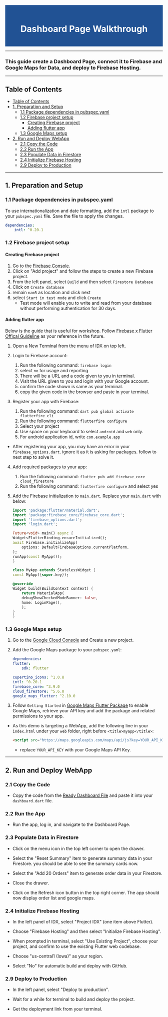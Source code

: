 <div style="background-color: #215294; color: white; text-align: center; padding: 20px;">
    <h1>Dashboard Page Walkthrough</h1>
</div>

---
### This guide create a Dashboard Page, connect it to Firebase and Google Maps for Data, and deploy to Firebase Hosting.
---

## Table of Contents

- [Table of Contents](#table-of-contents)
- [1. Preparation and Setup](#1-preparation-and-setup)
  - [1.1 Package dependencies in pubspec.yaml](#11-package-dependencies-in-pubspecyaml)
  - [1.2 Firebase project setup](#12-firebase-project-setup)
    - [Creating Firebase project](#creating-firebase-project)
    - [Adding flutter app](#adding-flutter-app)
  - [1.3 Google Maps setup](#13-google-maps-setup)
- [2. Run and Deploy WebApp](#2-run-and-deploy-webapp)
  - [2.1 Copy the Code](#21-copy-the-code)
  - [2.2 Run the App](#22-run-the-app)
  - [2.3 Populate Data in Firestore](#23-populate-data-in-firestore)
  - [2.4 Initialize Firebase Hosting](#24-initialize-firebase-hosting)
  - [2.9 Deploy to Production](#29-deploy-to-production)

---

## 1. Preparation and Setup

### 1.1 Package dependencies in pubspec.yaml

To use internationalization and date formatting, add the `intl` package to your `pubspec.yaml` file. Save the file to apply the changes.

```yaml
dependencies:
    intl: ^0.20.1
```

### 1.2 Firebase project setup

#### Creating Firebase project
1. Go to the [Firebase Console](https://console.firebase.google.com/).
2. Click on "Add project" and follow the steps to create a new Firebase project.
3. From the left panel, select `Build` and then select `Firestore Database`
4. Click on `Create database`
5. remain `nam5` as location and click next
6. select `Start in test mode` and click `Create`
    - Test mode will enable you to write and read from your database without performing authentication for 30 days.

#### Adding flutter app
Below is the guide that is useful for workshop. Follow [Firebase x Flutter Offical Guideline](https://firebase.google.com/docs/flutter/setup) as your reference in the future.
1. Open a New Terminal from the menu of IDX on top left.
   
2. Login to Firebase account:
   1. Run the following command: `firebase login`
   2. select `no` for usage and reporting
   3. There will be a URL and a code given to you in terminal.
   4. Visit the URL given to you and login with your Google account.
   5. confirm the code shown is same as your terminal.
   6. copy the given code in the browser and paste in your terminal.
   
3. Register your app with Firebase:
   1. Run the following command: `dart pub global activate flutterfire_cli`
   2. Run the following command: `flutterfire configure`
   3. Select your project
   4. Use space on your keyboard to select `android` and `web` only.
   5. For android application id, write `com.example.app`
   
- After registering your app, you may have an error in your `firebase_options.dart`. ignore it as it is asking for packages. follow to next step to solve it. 

4. Add required packages to your app:
   1. Run the following command: `flutter pub add firebase_core cloud_firestore`
   2. Run the following command: `flutterfire configure` and select yes

5. Add the Firebase initialization to `main.dart`. Replace your `main.dart` with below:
    ```dart
    import 'package:flutter/material.dart';
    import 'package:firebase_core/firebase_core.dart';
    import 'firebase_options.dart';
    import 'login.dart';

    Future<void> main() async {
    WidgetsFlutterBinding.ensureInitialized();
    await Firebase.initializeApp(
        options: DefaultFirebaseOptions.currentPlatform,
    );
    runApp(const MyApp());
    }

    class MyApp extends StatelessWidget {
    const MyApp({super.key});

    @override
    Widget build(BuildContext context) {
        return MaterialApp(
        debugShowCheckedModeBanner: false,
        home: LoginPage(),
        );
    }
    }
    ```

### 1.3 Google Maps setup

1. Go to the [Google Cloud Console](https://console.cloud.google.com/) and Create a new project.
2. Add the Google Maps package to your `pubspec.yaml`:
    ```yaml
    dependencies:
    flutter:
        sdk: flutter

    cupertino_icons: ^1.0.8
    intl: ^0.20.1
    firebase_core: ^3.9.0
    cloud_firestore: ^5.6.0
    google_maps_flutter: ^2.10.0
    ```

3. Follow `Getting Started` in [Google Maps Flutter Package](https://pub.dev/packages/google_maps_flutter) to enable Google Maps, retrieve your API key and add the package and related permissions to your app.
- As this demo is targeting a WebApp, add the following line in your `index.html` under your `web` folder, right before `<title>myapp</title>`:
  
    ```html
    <script src="https://maps.googleapis.com/maps/api/js?key=YOUR_API_KEY"></script>
    ```
    - replace `YOUR_API_KEY` with your Google Maps API Key.

---

## 2. Run and Deploy WebApp

### 2.1 Copy the Code

- Copy the code from the [Ready Dashboard File](dashboard.dart) and paste it into your `dashboard.dart` file.

### 2.2 Run the App

- Run the app, log in, and navigate to the Dashboard Page.

### 2.3 Populate Data in Firestore

- Click on the menu icon in the top left corner to open the drawer. 

- Select the "Reset Summary" item to generate summary data in your Firestore. you should be able to see the summary cards now. 
  
- Select the "Add 20 Orders" item to generate order data in your Firestore. 

- Close the drawer.

- Click on the Refresh icon button in the top right corner. The app should now display order list and google maps.

### 2.4 Initialize Firebase Hosting

- In the left panel of IDX, select "Project IDX" (one item above Flutter). 
  
- Choose "Firebase Hosting" and then select "Initialize Firebase Hosting".

- When prompted in terminal, select "Use Existing Project", choose your project, and confirm to use the existing Flutter web codebase.

- Choose "us-central1 (Iowa)" as your region.

- Select "No" for automatic build and deploy with GitHub.

### 2.9 Deploy to Production

- In the left panel, select "Deploy to production".

- Wait for a while for terminal to build and deploy the project.
  
- Get the deployment link from your terminal.
